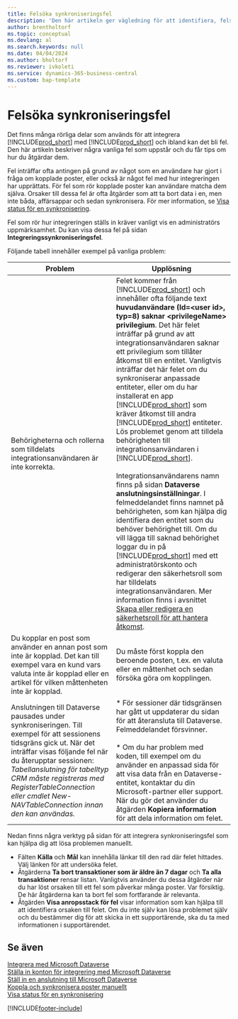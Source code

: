 ```yaml
---
title: Felsöka synkroniseringsfel
description: 'Den här artikeln ger vägledning för att identifiera, felsöka och lösa synkroniseringsfel.'
author: brentholtorf
ms.topic: conceptual
ms.devlang: al
ms.search.keywords: null
ms.date: 04/04/2024
ms.author: bholtorf
ms.reviewer: ivkoleti
ms.service: dynamics-365-business-central
ms.custom: bap-template
---
```

# <a name="troubleshoot-synchronization-errors"></a>Felsöka synkroniseringsfel

Det finns många rörliga delar som används för att integrera [!INCLUDE[prod_short](includes/prod_short.md)] med [!INCLUDE[prod_short](includes/cds_long_md.md)] och ibland kan det bli fel. Den här artikeln beskriver några vanliga fel som uppstår och du får tips om hur du åtgärdar dem.

Fel inträffar ofta antingen på grund av något som en användare har gjort i fråga om kopplade poster, eller också är något fel med hur integreringen har upprättats. För fel som rör kopplade poster kan användare matcha dem själva. Orsaker till dessa fel är ofta åtgärder som att ta bort data i en, men inte båda, affärsappar och sedan synkronisera. För mer information, se [Visa status för en synkronisering](admin-how-to-view-synchronization-status.md).

Fel som rör hur integreringen ställs in kräver vanligt vis en administratörs uppmärksamhet. Du kan visa dessa fel på sidan **Integreringssynkroniseringsfel**. 

Följande tabell innehåller exempel på vanliga problem:  

|Problem  |Upplösning  |
|---------|---------|
|Behörigheterna och rollerna som tilldelats integrationsanvändaren är inte korrekta. | Felet kommer från [!INCLUDE[prod_short](includes/cds_long_md.md)] och innehåller ofta följande text **huvudanvändare (Id=\<user id>, typ=8) saknar \<privilegeName> privilegium**. Det här felet inträffar på grund av att integrationsanvändaren saknar ett privilegium som tillåter åtkomst till en entitet. Vanligtvis inträffar det här felet om du synkroniserar anpassade entiteter, eller om du har installerat en app [!INCLUDE[prod_short](includes/cds_long_md.md)] som kräver åtkomst till andra [!INCLUDE[prod_short](includes/cds_long_md.md)] entiteter. Lös problemet genom att tilldela behörigheten till integrationsanvändaren i [!INCLUDE[prod_short](includes/cds_long_md.md)].<br><br> Integrationsanvändarens namn finns på sidan **Dataverse anslutningsinställningar**. I felmeddelandet finns namnet på behörigheten, som kan hjälpa dig identifiera den entitet som du behöver behörighet till. Om du vill lägga till saknad behörighet loggar du in på [!INCLUDE[prod_short](includes/cds_long_md.md)] med ett administratörskonto och redigerar den säkerhetsroll som har tilldelats integrationsanvändaren. Mer information finns i avsnittet [Skapa eller redigera en säkerhetsroll för att hantera åtkomst](/power-platform/admin/create-edit-security-role). |
|Du kopplar en post som använder en annan post som inte är kopplad. Det kan till exempel vara en kund vars valuta inte är kopplad eller en artikel för vilken måttenheten inte är kopplad. | Du måste först koppla den beroende posten, t.ex. en valuta eller en måttenhet och sedan försöka göra om kopplingen. |
|Anslutningen till Dataverse pausades under synkroniseringen. Till exempel för att sessionens tidsgräns gick ut. När det inträffar visas följande fel när du återupptar sessionen: _Tabellanslutning för tabelltyp CRM måste registreras med RegisterTableConnection eller cmdlet New-NAVTableConnection innan den kan användas._|* För sessioner där tidsgränsen har gått ut uppdaterar du sidan för att återansluta till Dataverse. Felmeddelandet försvinner.<br><br>* Om du har problem med koden, till exempel om du använder en anpassad sida för att visa data från en Dataverse-entitet, kontaktar du din Microsoft-partner eller support. När du gör det använder du åtgärden **Kopiera information** för att dela information om felet. |

Nedan finns några verktyg på sidan för att integrera synkroniseringsfel som kan hjälpa dig att lösa problemen manuellt.  

* Fälten **Källa** och **Mål** kan innehålla länkar till den rad där felet hittades. Välj länken för att undersöka felet.  
* Åtgärderna **Ta bort transaktioner som är äldre än 7 dagar** och **Ta alla transaktioner** rensar listan. Vanligtvis använder du dessa åtgärder när du har löst orsaken till ett fel som påverkar många poster. Var försiktig. De här åtgärderna kan ta bort fel som fortfarande är relevanta.
* Åtgärden **Visa anropsstack för fel** visar information som kan hjälpa till att identifiera orsaken till felet. Om du inte själv kan lösa problemet själv och du bestämmer dig för att skicka in ett supportärende, ska du ta med informationen i supportärendet.

## <a name="see-also"></a>Se även

[Integrera med Microsoft Dataverse](admin-prepare-dynamics-365-for-sales-for-integration.md)  
[Ställa in konton för integrering med Microsoft Dataverse](admin-setting-up-integration-with-dynamics-sales.md)  
[Ställ in en anslutning till Microsoft Dataverse](admin-how-to-set-up-a-dynamics-crm-connection.md)  
[Koppla och synkronisera poster manuellt](admin-how-to-couple-and-synchronize-records-manually.md)  
[Visa status för en synkronisering](admin-how-to-view-synchronization-status.md)  


[!INCLUDE[footer-include](includes/footer-banner.md)]
